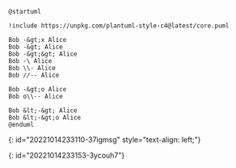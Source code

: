 ```plantuml
@startuml

!include https://unpkg.com/plantuml-style-c4@latest/core.puml

Bob -&gt;x Alice
Bob -&gt; Alice
Bob -&gt;&gt; Alice
Bob -\ Alice
Bob \\- Alice
Bob //-- Alice

Bob -&gt;o Alice
Bob o\\-- Alice

Bob &lt;-&gt; Alice
Bob &lt;-&gt;o Alice
@enduml
```
{: id="20221014233110-37igmsg" style="text-align: left;"}

{: id="20221014233153-3ycouh7"}

